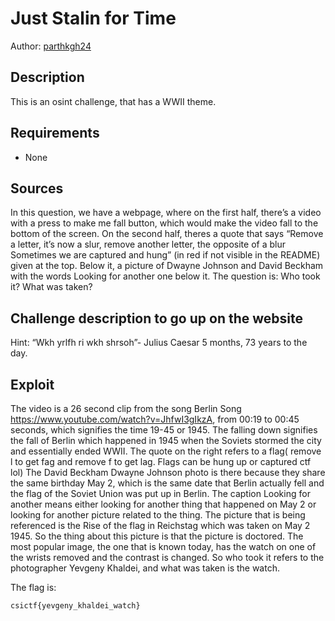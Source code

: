# Just Stalin for Time

Author: [parthkgh24](https://github.com/parthkgh24)

## Description
This is an osint challenge, that has a WWII theme.
## Requirements

- None

## Sources

In this question, we have a webpage, where on the first half, there’s a video with a press to make me fall button, which would make the video fall to the bottom of the screen. On the second half, theres a quote that says “Remove a letter, it’s now a slur, remove another letter, the opposite of a blur Sometimes we are captured and hung” (in red if not visible in the README) given at the top. Below it, a picture of Dwayne Johnson and David Beckham with the words Looking for another one below it. The question is: Who took it? What was taken?

## Challenge description to go up on the website
Hint: “Wkh yrlfh ri wkh shrsoh”- Julius Caesar
5 months, 73 years to the day. 

## Exploit

The video is a 26 second clip from the song Berlin Song https://www.youtube.com/watch?v=JhfwI3gIkzA, from 00:19 to 00:45 seconds, which signifies the time 19-45 or 1945. The falling down signifies the fall of Berlin which happened in 1945 when the Soviets stormed the city and essentially ended WWII. The quote on the right refers to a flag( remove l to get fag and remove f to get lag. Flags can be hung up or captured ctf lol) The David Beckham Dwayne Johnson photo is there because they share the same birthday May 2, which is the same date that Berlin actually fell and the flag of the Soviet Union was put up in Berlin. The caption Looking for another means either looking for another thing that happened on May 2 or looking for another picture related to the thing. The picture that is being referenced is the Rise of the flag in Reichstag which was taken on May 2 1945. So the thing about this picture is that the picture is doctored. The most popular image, the one that is known today, has the watch on one of the wrists removed and the contrast is changed. So who took it refers to the photographer Yevgeny Khaldei, and what was taken is the watch. 

The flag is:

```
csictf{yevgeny_khaldei_watch} 
```

